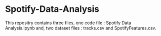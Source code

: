 # Spotify-Data-Analysis

This repositry contains three files, one code file : Spotify Data Analysis.ipynb and, two dataset files : tracks.csv and SpotifyFeatures.csv.
